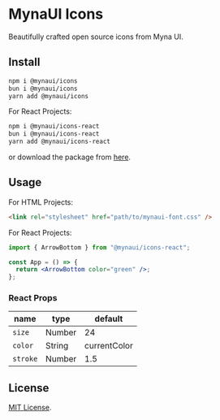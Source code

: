 # MynaUI Icons

Beautifully crafted open source icons from Myna UI.

## Install

```sh
npm i @mynaui/icons
bun i @mynaui/icons
yarn add @mynaui/icons
```

For React Projects:

```sh
npm i @mynaui/icons-react
bun i @mynaui/icons-react
yarn add @mynaui/icons-react
```

or download the package from [here](https://github.com/praveenjuge/mynaui-icons/releases).

## Usage

For HTML Projects:

```html
<link rel="stylesheet" href="path/to/mynaui-font.css" />
```

For React Projects:

```jsx
import { ArrowBottom } from "@mynaui/icons-react";

const App = () => {
  return <ArrowBottom color="green" />;
};
```

### React Props

| name     | type   | default      |
| -------- | ------ | ------------ |
| `size`   | Number | 24           |
| `color`  | String | currentColor |
| `stroke` | Number | 1.5          |

## License

[MIT License](https://github.com/praveen/mynaui-icons/blob/master/LICENSE).
